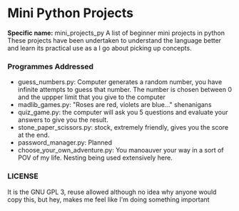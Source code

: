 # Mini Python Projects

**Specific name:** mini_projects_py
A list of beginner mini projects in python
These projects have been undertaken to understand the language better and learn its practical use as a I go about picking up concepts.

### Programmes Addressed
* guess_numbers.py: Computer generates a random number, you have infinite attempts to guess that number. The number is chosen between 0 and the uppper limit that you give to the computer
* madlib_games.py: "Roses are red, violets are blue..." shenanigans
* quiz_game.py: the computer will ask you 5 questions and evaluate your answers to give you the result.
* stone_paper_scissors.py: stock, extremely friendly, gives you the score at the end.
* password_manager.py: Planned
* choose_your_own_adventure.py: You manoauver your way in a sort of POV of my life. Nesting being used extensively here. 




### LICENSE
It is the GNU GPL 3, reuse allowed
although no idea why anyone would copy this, but hey, makes me feel like I'm doing something important
